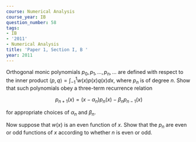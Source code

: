 ```yaml
---
course: Numerical Analysis
course_year: IB
question_number: 58
tags:
- IB
- '2011'
- Numerical Analysis
title: 'Paper 1, Section I, B '
year: 2011
---
```




Orthogonal monic polynomials $p_{0}, p_{1}, \ldots, p_{n}, \ldots$ are defined with respect to the inner product $\langle p, q\rangle=\int_{-1}^{1} w(x) p(x) q(x) d x$, where $p_{n}$ is of degree $n$. Show that such polynomials obey a three-term recurrence relation

$$p_{n+1}(x)=\left(x-\alpha_{n}\right) p_{n}(x)-\beta_{n} p_{n-1}(x)$$

for appropriate choices of $\alpha_{n}$ and $\beta_{n}$.

Now suppose that $w(x)$ is an even function of $x$. Show that the $p_{n}$ are even or odd functions of $x$ according to whether $n$ is even or odd.
